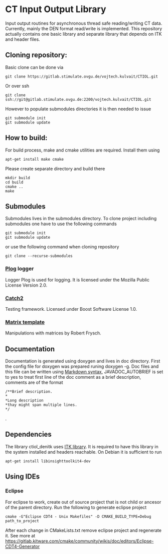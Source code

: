 # CT Input Output Library

Input output routines for asynchronous thread safe reading/writing CT data.
Currently, mainly the DEN format read/write is implemented.
This repository actually contains one basic library and separate library that depends on ITK and header files.

## Cloning repository:
Basic clone can be done via
```
git clone https://gitlab.stimulate.ovgu.de/vojtech.kulvait/CTIOL.git
```
Or over ssh
```
git clone ssh://git@gitlab.stimulate.ovgu.de:2200/vojtech.kulvait/CTIOL.git
```
However to populate submodules directories it is then needed to issue
```
git submodule init
git submodule update
```

## How to build:
For build process, make and cmake utilities are required. Install them using
```
apt-get install make cmake
```


Please create separate directory and build there
```
mkdir build
cd build
cmake ..
make
```

## Submodules

Submodules lives in the submodules directory. To clone project including submodules one have to use the following commands

```
git submodule init
git submodule update
```
or use the following command when cloning repository

```
git clone --recurse-submodules
```

### [Plog](https://github.com/SergiusTheBest/plog) logger

Logger Plog is used for logging. It is licensed under the Mozilla Public License Version 2.0.

### [Catch2](https://github.com/catchorg/Catch2)

Testing framework. Licensed under Boost Software License 1.0.

### [Matrix template](ssh://git@gitlab.stimulate.ovgu.de:2200/robert-frysch/Matrix-Template.git)

Manipulations with matrices by Robert Frysch.


## Documentation

Documentation is generated using doxygen and lives in doc directory.
First the config file for doxygen was prepared runing doxygen -g.
Doc files and this file can be written using [Markdown syntax](https://daringfireball.net/projects/markdown/syntax), JAVADOC_AUTOBRIEF is set to yes to treat first line of the doc comment as a brief description, comments are of the format 
```
/**Brief description.
*
*Long description
*thay might span multiple lines.
*/
```
.


## Dependencies

The library ctiol\_denitk uses [ITK library](https://itk.org/Doxygen410/html/index.html). It is required to have this library in the system installed and headers reachable. On Debian it is sufficient to run
```
apt-get install libinsighttoolkit4-dev
```

## Using IDEs

### Eclipse
For eclipse to work, create out of source project that is not child or ancesor of the parent directory.
Run the following to generate eclipse project
```
cmake -G"Eclipse CDT4 - Unix Makefiles" -D CMAKE_BUILD_TYPE=Debug path_to_project
```
After each change in CMakeLists.txt remove eclipse project and regenerate it.
See more at https://gitlab.kitware.com/cmake/community/wikis/doc/editors/Eclipse-CDT4-Generator

